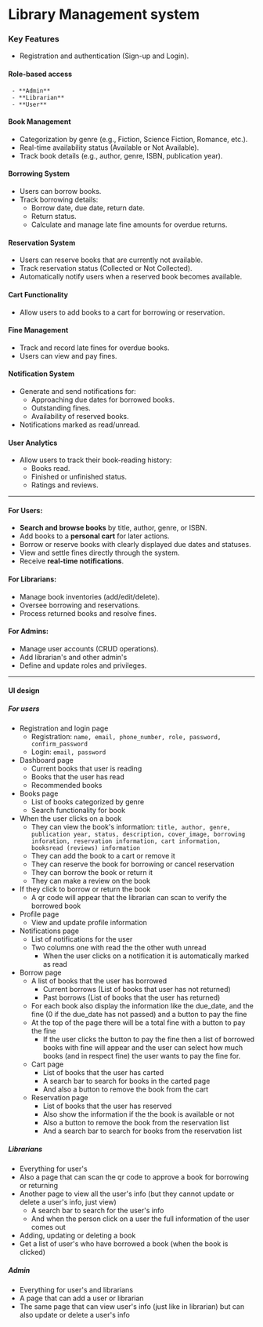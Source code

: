 # Library Management system

### Key Features



- Registration and authentication (Sign-up and Login).


#### **Role-based access**
     - **Admin**
     - **Librarian**
     - **User**

#### **Book Management**
   - Categorization by genre (e.g., Fiction, Science Fiction, Romance, etc.).
   - Real-time availability status (Available or Not Available).
   - Track book details (e.g., author, genre, ISBN, publication year).

#### **Borrowing System**
   - Users can borrow books.
   - Track borrowing details:
     - Borrow date, due date, return date.
     - Return status.
     - Calculate and manage late fine amounts for overdue returns.

#### **Reservation System**
   - Users can reserve books that are currently not available.
   - Track reservation status (Collected or Not Collected).
   - Automatically notify users when a reserved book becomes available.

#### **Cart Functionality**
   - Allow users to add books to a cart for borrowing or reservation.

#### **Fine Management**
   - Track and record late fines for overdue books.
   - Users can view and pay fines.

#### **Notification System**
   - Generate and send notifications for:
     - Approaching due dates for borrowed books.
     - Outstanding fines.
     - Availability of reserved books.
   - Notifications marked as read/unread.

#### **User Analytics**
   - Allow users to track their book-reading history:
     - Books read.
     - Finished or unfinished status.
     - Ratings and reviews.

---

#### For Users:
- **Search and browse books** by title, author, genre, or ISBN.
- Add books to a **personal cart** for later actions.
- Borrow or reserve books with clearly displayed due dates and statuses.
- View and settle fines directly through the system.
- Receive **real-time notifications**.

#### For Librarians:
- Manage book inventories (add/edit/delete).
- Oversee borrowing and reservations.
- Process returned books and resolve fines.

#### For Admins:
- Manage user accounts (CRUD operations).
- Add librarian's and other admin's
- Define and update roles and privileges.

---

#### UI design 
##### For users
- Registration and login page
  - Registration: `name, email, phone_number, role, password, confirm_password`
  - Login: `email, password`
- Dashboard page
  - Current books that user is reading
  - Books that the user has read
  - Recommended books
- Books page
  - List of books categorized by genre
  - Search functionality for book
- When the user clicks on a book
  - They can view the book's information: `title, author, genre, publication year, status, description, cover_image, borrowing inforation, reservation information, cart information, booksread (reviews) information`
  - They can add the book to a cart or remove it
  - They can reserve the book for borrowing or cancel reservation
  - They can borrow the book or return it
  - They can make a review on the book
- If they click to borrow or return the book
  - A qr code will appear that the librarian can scan to verify the borrowed book
- Profile page
  - View and update profile information
- Notifications page
  - List of notifications for the user
  - Two columns one with read the the other wuth unread
    - When the user clicks on a notification it is automatically marked as read
- Borrow page
  - A list of books that the user has borrowed
    - Current borrows (List of books that user has not returned)
    - Past borrows (List of books that the user has returned)
  - For each book also display the information like the due_date, and the fine (0 if the due_date has not passed) and a button to pay the fine
  - At the top of the page there will be a total fine with a button to pay the fine
    - If the user clicks the button to pay the fine then a list of borrowed books with fine will appear and the user can select how much books (and in respect fine) the user wants to pay the fine for.
  - Cart page
    - List of books that the user has carted 
    - A search bar to search for books in the carted page
    - And also a button to remove the book from the cart
  - Reservation page
    - List of books that the user has reserved
    - Also show the information if the the book is available or not
    - Also a button to remove the book from the reservation list
    - And a search bar to search for books from the reservation list
##### Librarians
- Everything for user's
- Also a page that can scan the qr code to approve a book for borrowing or returning
- Another page to view all the user's info (but they cannot update or delete a user's info, just view)
  - A search bar to search for the user's info
  - And when the person click on a user the full information of the user comes out
- Adding, updating or deleting a book
- Get a list of user's who have borrowed a book (when the book is clicked)
##### Admin
- Everything for user's and librarians
- A page that can add a user or librarian
- The same page that can view user's info (just like in librarian) but can also update or delete a user's info